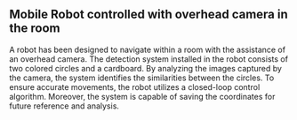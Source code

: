 <h2>Mobile Robot controlled with overhead camera in the room</h2>

<p>A robot has been designed to navigate within a room with the assistance of an overhead camera. The detection system installed in the robot consists of two colored circles and a cardboard. By analyzing the images captured by the camera, the system identifies the similarities between the circles. To ensure accurate movements, the robot utilizes a closed-loop control algorithm. Moreover, the system is capable of saving the coordinates for future reference and analysis.</p>
